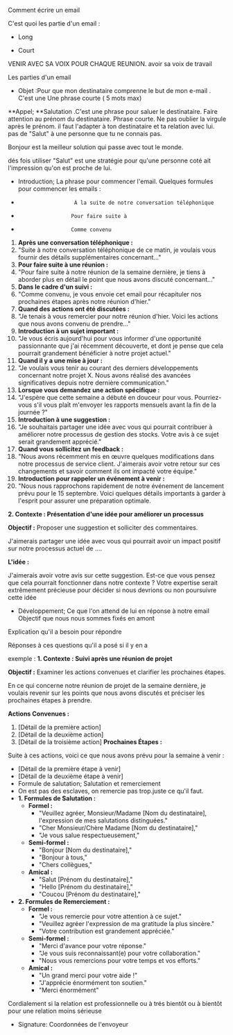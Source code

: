 
Comment écrire un email 





C'est quoi les partie d'un email :

- Long 

- Court



VENIR AVEC SA VOIX POUR CHAQUE REUNION. avoir sa voix de travail

  

Les parties d'un email

   * Objet :Pour que mon destinataire comprenne le but de mon e-mail . C'est une Une phrase courte ( 5 mots max) 


**Appel; **Salutation .C'est une phrase pour  saluer  le destinataire. Faire attention au prénom du destinataire. Phrase courte. Ne pas oublier la virgule après le prénom. il faut l'adapter à ton destinataire et ta relation avec lui. pas de "Salut" à une personne que tu ne connais pas. 

Bonjour est la meilleur solution qui passe avec tout le monde.

dés fois utiliser "Salut" est une stratégie pour qu'une personne coté ait l'impression qu'on est proche de lui.





   * Introduction; La phrase pour commencer l'email. Quelques formules pour commencer les emails :
   *                       À la suite de notre conversation téléphonique 
   *                      Pour faire suite à
   *                      Comme convenu
    

   1. **Après une conversation téléphonique :**
   1. "Suite à notre conversation téléphonique de ce matin, je voulais vous fournir des détails supplémentaires concernant..."
   1. **Pour faire suite à une réunion :**
   1. "Pour faire suite à notre réunion de la semaine dernière, je tiens à aborder plus en détail le point que nous avons discuté concernant..."
   1. **Dans le cadre d'un suivi :**
   1. "Comme convenu, je vous envoie cet email pour récapituler nos prochaines étapes après notre réunion d'hier."
   1. **Quand des actions ont été discutées :**
   1. "Je tenais à vous remercier pour notre réunion d'hier. Voici les actions que nous avons convenu de prendre..."
   1. **Introduction à un sujet important :**
   1. "Je vous écris aujourd'hui pour vous informer d'une opportunité passionnante que j'ai récemment découverte, et dont je pense que cela pourrait grandement bénéficier à notre projet actuel."
   1. **Quand il y a une mise à jour :**
   1. "Je voulais vous tenir au courant des derniers développements concernant notre projet X. Nous avons réalisé des avancées significatives depuis notre dernière communication."
   1. **Lorsque vous demandez une action spécifique :**
   1. "J'espère que cette semaine a débuté en douceur pour vous. Pourriez-vous s'il vous plaît m'envoyer les rapports mensuels avant la fin de la journée ?"
   1. **Introduction à une suggestion :**
   1. "Je souhaitais partager une idée avec vous qui pourrait contribuer à améliorer notre processus de gestion des stocks. Votre avis à ce sujet serait grandement apprécié."
   1. **Quand vous sollicitez un feedback :**
   1. "Nous avons récemment mis en œuvre quelques modifications dans notre processus de service client. J'aimerais avoir votre retour sur ces changements et savoir comment ils ont impacté votre équipe."
   1. **Introduction pour rappeler un événement à venir :**
   1. "Nous nous rapprochons rapidement de notre événement de lancement prévu pour le 15 septembre. Voici quelques détails importants à garder à l'esprit pour assurer une préparation optimale.
    

**2. Contexte : Présentation d'une idée pour améliorer un processus**

**Objectif :** Proposer une suggestion et solliciter des commentaires.

J'aimerais partager une idée avec vous qui pourrait avoir un impact positif sur notre processus actuel de .... 

**L'idée :**



J'aimerais avoir votre avis sur cette suggestion. Est-ce que vous pensez que cela pourrait fonctionner dans notre contexte ? Votre expertise serait extrêmement précieuse pour décider si nous devrions ou non poursuivre cette idée

   * Développement; Ce que l'on attend  de lui  en réponse à notre email 
Objectif que nous nous sommes fixés en amont  

Explication qu'il a besoin pour répondre

Réponses à ces questions qu'il a posé si il y en a 

exemple : **1. Contexte : Suivi après une réunion de projet**

**Objectif :** Examiner les actions convenues et clarifier les prochaines étapes.

En ce qui concerne notre réunion de projet de la semaine dernière, je voulais revenir sur les points que nous avons discutés et préciser les prochaines étapes à prendre.

**Actions Convenues :**

   1. [Détail de la première action]
   1. [Détail de la deuxième action]
   1. [Détail de la troisième action]
**Prochaines Étapes :**

Suite à ces actions, voici ce que nous avons prévu pour la semaine à venir :

   * [Détail de la première étape à venir]
   * [Détail de la deuxième étape à venir]
   * Formule de salutation; Salutation et remerciement 
   * On est pas des esclaves, on remercie pas trop.juste ce qu'il faut.
   * **1. Formules de Salutation :**
       * **Formel :**
           * "Veuillez agréer, Monsieur/Madame [Nom du destinataire], l'expression de mes salutations distinguées."
           * "Cher Monsieur/Chère Madame [Nom du destinataire],"
           * "Je vous salue respectueusement,"
       * **Semi-formel :**
           * "Bonjour [Nom du destinataire],"
           * "Bonjour à tous,"
           * "Chers collègues,"
       * **Amical :**
           * "Salut [Prénom du destinataire],"
           * "Hello [Prénom du destinataire],"
           * "Coucou [Prénom du destinataire],"
   * **2. Formules de Remerciement :**
       * **Formel :**
           * "Je vous remercie pour votre attention à ce sujet."
           * "Veuillez agréer l'expression de ma gratitude la plus sincère."
           * "Votre contribution est grandement appréciée."
       * **Semi-formel :**
           * "Merci d'avance pour votre réponse."
           * "Je vous suis reconnaissant(e) pour votre collaboration."
           * "Nous vous remercions pour votre temps et vos efforts."
       * **Amical :**
           * "Un grand merci pour votre aide !"
           * "J'apprécie énormément  ton soutien."
           * "Merci énormément"


   Cordialement si la relation est professionnelle ou à trés bientôt ou à bientôt pour une relation moins sérieuse 

   

   * Signature:  Coordonnées de l'envoyeur 